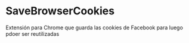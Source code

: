 # SaveBrowserCookies
Extensión para Chrome que guarda las cookies de Facebook para luego pdoer ser reutilizadas

